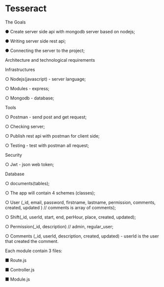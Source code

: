 # Tesseract

The Goals

● Create server side api with mongodb server based on nodejs;

● Writing server side rest api;

● Connecting the server to the project;

Architecture and technological requirements

Infrastructures

   ○ Nodejs(javascript) - server language;
   
   ○ Modules - express;
   
   ○ Mongodb - database;
   
Tools

   ○ Postman - send post and get request;
   
   ○ Checking server;
   
   ○ Publish rest api with postman for client side;
   
   ○ Testing - test with postman all request;

Security

   ○ Jwt - json web token;

Database

   ○ documents(tables);
   
   ○ The app will contain 4 schemes (classes);
   
   ○ User (_id, email, password, firstname, lastname, permission,
     comments, created, updated ) // comments is array of comments);
     
   ○ Shift(_id, userId, start, end, perHour, place, created, updated);
   
   ○ Permission(_id, description) // admin, regular_user;
   
   ○ Comments (_id, userId, description, created, updated) - userId is
     the user that created the comment.

Each module contain 3 files:

  ■ Route.js
  
  ■ Controller.js
  
  ■ Module.js
